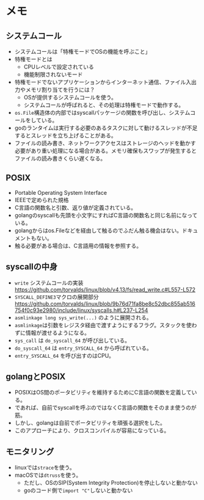 # メモ
## システムコール
- システムコールは「特権モードでOSの機能を呼ぶこと」
- 特権モードとは
    - CPUレベルで設定されている
    - 機能制限されないモード
- 特権モードでないアプリケーションからインターネット通信、ファイル入出力やメモリ割り当てを行うには？
    - OSが提供するシステムコールを使う。
    - システムコールが呼ばれると、その処理は特権モードで動作する。
- `os.File`構造体の内部ではsyscallパッケージの関数を呼び出し、システムコールをしている。
- goのランタイムは実行する必要のあるタスクに対して動けるスレッドが不足するとスレッドを立ち上げることがある。
- ファイルの読み書き、ネットワークアクセスはストレージのヘッドを動かす必要があり重い処理になる場合がある。メモリ確保もスワップが発生するとファイルの読み書きくらい遅くなる。

## POSIX
- Portable Operating System Interface
- IEEEで定められた規格
- C言語の関数名と引数、返り値が定義されている。
- golangのsyscallも先頭を小文字にすればC言語の関数名と同じ名前になっている。
- golangからはos.Fileなどを経由して触るのでふだん触る機会はない。ドキュメントもない。
- 触る必要がある場合は、C言語用の情報を参照する。

## syscallの中身
- `write` システムコールの実装 https://github.com/torvalds/linux/blob/v4.13/fs/read_write.c#L557-L572
- `SYSCALL_DEFINE3`マクロの展開部分 https://github.com/torvalds/linux/blob/9b76d71fa8be8c52dbc855ab516754f0c93e2980/include/linux/syscalls.h#L237-L254
- `asmlinkage long sys_write(...)` のように展開される。
- `asmlinkage`は引数をレジスタ経由で渡すようにするフラグ。スタックを使わずに情報が渡せるようになる。
- `sys_call` は `do_syscall_64` が呼び出している。
- `do_syscall_64` は `entry_SYSCALL_64` から呼ばれている。
- `entry_SYSCALL_64` を呼び出すのはCPU。

## golangとPOSIX
- POSIXはOS間のポータビリティを維持するためにC言語の関数を定義している。
- であれば、自前でsyscallを呼ぶのではなくC言語の関数をそのまま使うのが筋。
- しかし、golangは自前でポータビリティを頑張る選択をした。
- このアプローチにより、クロスコンパイルが容易になっている。

## モニタリング
- linuxでは`strace`を使う。
- macOSでは`dtruss`を使う。
    - ただし、OSのSIP(System Integrity Protection)を停止しないと動かない
    - goのコード側で`import "C"`しないと動かない
    

